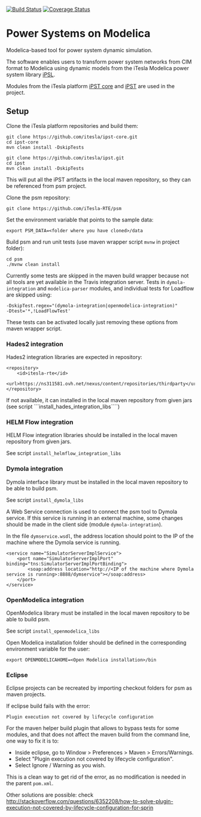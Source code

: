 [![Build Status](https://travis-ci.com/iTesla-RTE/psm.svg?token=9R2QPTT2RxGGn7SCGoBz&branch=master)](https://travis-ci.com/iTesla-RTE/psm)
[![Coverage Status](https://coveralls.io/repos/github/iTesla-RTE/psm/badge.svg?branch=master&t=FfZvS7)](https://coveralls.io/github/iTesla-RTE/psm?branch=master)

# Power Systems on Modelica

Modelica-based tool for power system dynamic simulation.

The software enables users to transform power system networks from CIM format to Modelica using dynamic models from the iTesla Modelica power system library [iPSL](https://github.com/itesla/ipsl). 

Modules from the iTesla platform [iPST core](https://github.com/itesla/ipst-core) and [iPST](https://github.com/itesla/ipst) are used in the project.
 
## Setup

Clone the iTesla platform repositories and build them:

	git clone https://github.com/itesla/ipst-core.git
	cd ipst-core
	mvn clean install -DskipTests
	
	git clone https://github.com/itesla/ipst.git
	cd ipst
	mvn clean install -DskipTests
	
This will put all the iPST artifacts in the local maven repository, so they can be referenced from psm project.

Clone the psm repository:

	git clone https://github.com/iTesla-RTE/psm
	
Set the environment variable that points to the sample data:

	export PSM_DATA=<folder where you have cloned>/data

Build psm and run unit tests (use maven wrapper script ```mvnw``` in project folder):

	cd psm
	./mvnw clean install

Currently some tests are skipped in the maven build wrapper because not all tools are yet available in the Travis integration server. Tests in `dymola-integration` and `modelica-parser` modules, and individual tests for Loadflow are skipped using:

	-DskipTest.regex="(dymola-integration|openmodelica-integration)"
	-Dtest='*,!LoadFlowTest'

These tests can be activated locally just removing these options from maven wrapper script.

### Hades2 integration

Hades2 integration libraries are expected in repository:

	<repository>
		<id>itesla-rte</id>
		<url>https://ns311581.ovh.net/nexus/content/repositories/thirdparty</url>
	</repository>

If not available, it can installed in the local maven repository from given jars (see script ```install_hades_integration_libs````)

### HELM Flow integration

HELM Flow integration libraries should be installed in the local maven repository from given jars.

See script ```install_helmflow_integration_libs```

### Dymola integration

Dymola interface library must be installed in the local maven repository to be able to build psm.

See script ```install_dymola_libs```

A Web Service connection is used to connect the psm tool to Dymola service. If this service is running in an external machine, some changes should be made in the client side (module ```dymola-integration```).

In the file ```dymservice.wsdl```, the address location should point to the IP of the machine where the Dymola service is running.

	<service name="SimulatorServerImplService">
		<port name="SimulatorServerImplPort" binding="tns:SimulatorServerImplPortBinding">
			<soap:address location="http://<IP of the machine where Dymola service is running>:8888/dymservice"></soap:address>
		</port>
	</service>
	
### OpenModelica integration

OpenModelica library must be installed in the local maven repository to be able to build psm.

See script ```install_openmodelica_libs```

Open Modelica installation folder should be defined in the corresponding environment variable for the user:

	export OPENMODELICAHOME=<Open Modelica installation>/bin

### Eclipse

Eclipse projects can be recreated by importing checkout folders for psm as maven projects.

If eclipse build fails with the error:

	Plugin execution not covered by lifecycle configuration

For the maven helper build plugin that allows to bypass tests for some modules, and that does not affect the maven build from the command line, one way to fix it is to:

  - Inside eclipse, go to Window > Preferences > Maven > Errors/Warnings.
  - Select "Plugin execution not covered by lifecycle configuration". 
  - Select Ignore / Warning as you wish.

This is a clean way to get rid of the error, as no modification is needed in the parent `pom.xml`.

Other solutions are possible: check http://stackoverflow.com/questions/6352208/how-to-solve-plugin-execution-not-covered-by-lifecycle-configuration-for-sprin
